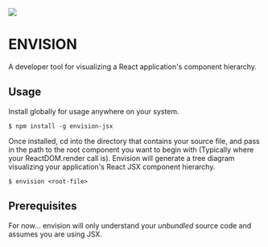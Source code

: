 ![](http://g.recordit.co/JMZWz74YRt.gif)

# ENVISION
A developer tool for visualizing a React application's component hierarchy.

## Usage
Install globally for usage anywhere on your system.

    $ npm install -g envision-jsx
    
Once installed, cd into the directory that contains your source file, and pass in the path to the root component you want to begin with (Typically where your ReactDOM.render call is). Envision will generate a tree diagram visualizing your application's React JSX component hierarchy.

    $ envision <root-file>

## Prerequisites
For now... envision will only understand your *unbundled* source code and assumes you are using JSX.